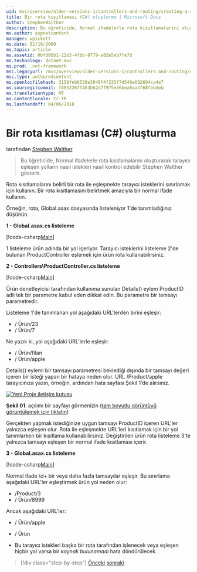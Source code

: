 ```yaml
---
uid: mvc/overview/older-versions-1/controllers-and-routing/creating-a-route-constraint-cs
title: Bir rota kısıtlaması (C#) oluşturma | Microsoft Docs
author: StephenWalther
description: Bu öğreticide, Normal ifadelerle rota kısıtlamalarını oluşturarak tarayıcı eşleşen yolların nasıl istekleri nasıl kontrol edebilir Stephen Walther gösterir.
ms.author: aspnetcontent
manager: wpickett
ms.date: 02/16/2009
ms.topic: article
ms.assetid: 0bfd06b1-12d3-4fbb-9779-a82e5eb7fe7d
ms.technology: dotnet-mvc
ms.prod: .net-framework
msc.legacyurl: /mvc/overview/older-versions-1/controllers-and-routing/creating-a-route-constraint-cs
msc.type: authoredcontent
ms.openlocfilehash: 3159feb6538e3048f4f235f7d549e692604ca4e7
ms.sourcegitcommit: f8852267f463b62d7f975e56bea9aa3f68fbbdeb
ms.translationtype: MT
ms.contentlocale: tr-TR
ms.lasthandoff: 04/06/2018
---
```

<a name="creating-a-route-constraint-c"></a>Bir rota kısıtlaması (C#) oluşturma
====================
tarafından [Stephen Walther](https://github.com/StephenWalther)

> Bu öğreticide, Normal ifadelerle rota kısıtlamalarını oluşturarak tarayıcı eşleşen yolların nasıl istekleri nasıl kontrol edebilir Stephen Walther gösterir.


Rota kısıtlamalarını belirli bir rota ile eşleşmekte tarayıcı isteklerini sınırlamak için kullanın. Bir rota kısıtlamasını belirtmek amacıyla bir normal ifade kullanın.

Örneğin, rota, Global.asax dosyasında listeleniyor 1'de tanımladığınız düşünün.

**1 - Global.asax.cs listeleme**

[!code-csharp[Main](creating-a-route-constraint-cs/samples/sample1.cs)]

1 listeleme ürün adında bir yol içeriyor. Tarayıcı isteklerini listeleme 2'de bulunan ProductController eşlemek için ürün rota kullanabilirsiniz.

**2 - Controllers\ProductController.cs listeleme**

[!code-csharp[Main](creating-a-route-constraint-cs/samples/sample2.cs)]

Ürün denetleyicisi tarafından kullanıma sunulan Details() eylem ProductID adlı tek bir parametre kabul eden dikkat edin. Bu parametre bir tamsayı parametredir.

Listeleme 1'de tanımlanan yol aşağıdaki URL'lerden birini eşleşir:

- / Ürün/23
- / Ürün/7

Ne yazık ki, yol aşağıdaki URL'lerle eşleşir:

- / Ürün/filan
- / Ürün/apple

Details() eylemi bir tamsayı parametresi beklediği dışında bir tamsayı değeri içeren bir isteği yapan bir hataya neden olur. URL /Product/apple tarayıcınıza yazın, örneğin, ardından hata sayfası Şekil 1'de alırsınız.


[![Yeni Proje iletişim kutusu](creating-a-route-constraint-cs/_static/image1.jpg)](creating-a-route-constraint-cs/_static/image1.png)

**Şekil 01**: açılımı bir sayfayı görmenizin ([tam boyutlu görüntüyü görüntülemek için tıklatın](creating-a-route-constraint-cs/_static/image2.png))


Gerçekten yapmak istediğinize uygun tamsayı ProductID içeren URL'ler yalnızca eşleşen olur. Rota ile eşleşmekte URL'leri kısıtlamak için bir yol tanımlarken bir kısıtlama kullanabilirsiniz. Değiştirilen ürün rota listeleme 3'te yalnızca tamsayı eşleşen bir normal ifade kısıtlaması içerir.

**3 - Global.asax.cs listeleme**

[!code-csharp[Main](creating-a-route-constraint-cs/samples/sample3.cs)]

Normal ifade \d+ bir veya daha fazla tamsayılar eşleşir. Bu sınırlama aşağıdaki URL'ler eşleştirmek ürün yol neden olur:

- /Product/3
- / Ürün/8999

Ancak aşağıdaki URL'ler:

- / Ürün/apple
- / Ürün

- Bu tarayıcı istekleri başka bir rota tarafından işlenecek veya eşleşen hiçbir yol varsa bir *kaynak bulunamadı* hata döndürülecek.

> [!div class="step-by-step"]
> [Önceki](creating-custom-routes-cs.md)
> [sonraki](creating-a-custom-route-constraint-cs.md)
